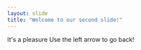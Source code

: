 ```yaml
---
layout: slide
title: "Welcome to our second slide!"
---
```

It's a pleasure 
Use the left arrow to go back!
